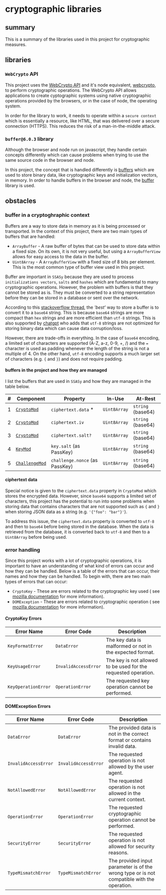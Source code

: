 # cryptographic libraries

## summary

This is a summary of the libraries used in this project for cryptographic measures.

## libraries

### `WebCrypto` API

This project uses the [WebCrypto API](https://developer.mozilla.org/en-US/docs/Web/API/Web_Crypto_API) and it's node equivalent, [webcrypto](https://nodejs.org/api/webcrypto.html), to perform cryptographic operations. The WebCrypto API allows applications to create cyptographic systems using native cryptographic operations provided by the browsers, or in the case of node, the operating system.

In order for the library to work, it needs to operate within a `secure context` which is essentially a resource, like HTML, that was delivered over a secure connection (HTTPS). This reduces the risk of a man-in-the-middle attack.

### `buffer@6.0.3` library

Although the browser and node run on javascript, they handle certain concepts differently which can cause problems when trying to use the same source code in the browser and node.

In this project, the concept that is handled differently is [buffers](#buffer-in-a-cryptoghraphic-context) which are used to store binary data, like cryptographic keys and initialization vectors, in memory. In order to handle buffers in the browser and node, the [buffer](https://www.npmjs.com/package/buffer) library is used.

## obstacles

### buffer in a cryptoghraphic context

Buffers are a way to store data in memory as it is being processed or transported. In the context of this project, there are two main types of buffers that are handled:

- `ArrayBuffer` - A raw buffer of bytes that can be used to store data within a fixed size. On its own, it is not very useful, but using a `ArrayBufferView` allows for easy access to the data in the buffer.
- `Uint8Array` - A `ArrayBufferView` with a fixed size of 8 bits per element. This is the most common type of buffer view used in this project.

Buffer are important in `SSASy` because they are used to process `initializations vectors`, `salts` and `hashes` which are fundamental to many cryptographic operations. However, the problem with buffers is that they cannot be stored as is. They must be converted to a string representation before they can be stored in a database or sent over the network.

According to this [stackoverflow thread](https://stackoverflow.com/questions/27014578/should-i-use-base64-or-unicode-for-storing-hashes-salts), the _'best'_ way to store a buffer is to convert it to a `base64` string. This is because `base64` strings are more compact than `hex` strings and are more efficient than `utf-8` strings. This is also supported by [chatgpt](https://chat.openai.com/chat/3949da35-efcd-4481-b719-4bb49af6b400) who adds that `utf-8` strings are not optimized for storing binary data which can cause data corruption/loss.

However, there are trade-offs in everything. In the case of `base64` encoding, a limited set of characters are supported (A-Z, a-z, 0-9, +, /) and the `=` character is used as padding whenever the length of the string is not a multiple of 4. On the other hand, `utf-8` encoding supports a much larger set of characters (e.g. `{` and `}`) and does not require padding.

#### buffers in the project and how they are managed

I list the buffers that are used in `SSASy` and how they are managed in the table below.

| #   | Component                                         | Property                       | In-Use       | At-Rest           |
| --- | ------------------------------------------------- | ------------------------------ | ------------ | ----------------- |
| 1   | [`CryptoMod`](../src/modules/crypto-mod.ts)       | `ciphertext.data` *              | `Uint8Array` | `string` (base64) |
| 2   | [`CryptoMod`](../src/modules/crypto-mod.ts)       | `ciphertext.iv`                | `Uint8Array` | `string` (base64) |
| 3   | [`CryptoMod`](../src/modules/crypto-mod.ts)       | `ciphertext.salt?`             | `Uint8Array` | `string` (base64) |
| 4   | [`KeyMod`](../src/modules/key-mod.ts)             | `key.salt` (as PassKey)        | `Uint8Array` | `string` (base64) |
| 5   | [`ChallengeMod`](../src/modules/challenge-mod.ts) | `challenge.nonce` (as PassKey) | `Uint8Array` | `string` (base64) |

#### ciphertext data

Special notice is given to the `ciphertext.data` property in `CryptoMod` which stores the encrypted data. However, since `base64` supports a limited set of characters, this project has the potential to run into some problems when storing data that contains characters that are not supported such as `{` and `}` when storing JSON data as a string (e.g. `'{"foo": "bar"}'`).

To address this issue, the `ciphertext.data` property is converted to `utf-8` and then to `base64` before being stored in the database. When the data is retrieved from the database, it is converted back to `utf-8` and then to a `Uint8Array` before being used.

### error handling

Since this project works with a lot of cryptographic operations, it is important to have an understanding of what kind of errors can occur and how they can be handled. Below is a table of the errors that can occur, their names and how they can be handled. To begin with, there are two main types of errors that can occur:

- `CryptoKey` - These are errors related to the cryptographic key used ( see [mozilla documentation](https://developer.mozilla.org/en-US/docs/Web/API/CryptoKey) for more information).
- `DOMException` - These are errors related to cryptographic operation ( see [mozilla documentation](https://developer.mozilla.org/en-US/docs/Web/API/DOMException) for more information).

#### CryptoKey Errors

| Error Name            | Error Code           | Description                                                                                |
| --------------------- | -------------------- | ------------------------------------------------------------------------------------------ |
| `KeyFormatError`      | `DataError`          | The key data is malformed or not in the expected format.                                   |
| `KeyUsageError`       | `InvalidAccessError` | The key is not allowed to be used for the requested operation.                             |
| `KeyOperationError`   | `OperationError`     | The requested key operation cannot be performed.                                           |

#### DOMException Errors

| Error Name            | Error Code           | Description                                                                                |
| --------------------- | -------------------- | ------------------------------------------------------------------------------------------ |
| `DataError`           | `DataError`          | The provided data is not in the correct format or contains invalid data.                   |
| `InvalidAccessError`  | `InvalidAccessError` | The requested operation is not allowed by the user agent.                                  |
| `NotAllowedError`     | `NotAllowedError`    | The requested operation is not allowed in the current context.                             |
| `OperationError`      | `OperationError`     | The requested cryptographic operation cannot be performed.                                 |
| `SecurityError`       | `SecurityError`      | The requested operation is not allowed for security reasons.                               |
| `TypeMismatchError`   | `TypeMismatchError`  | The provided input parameter is of the wrong type or is not compatible with the operation. |

